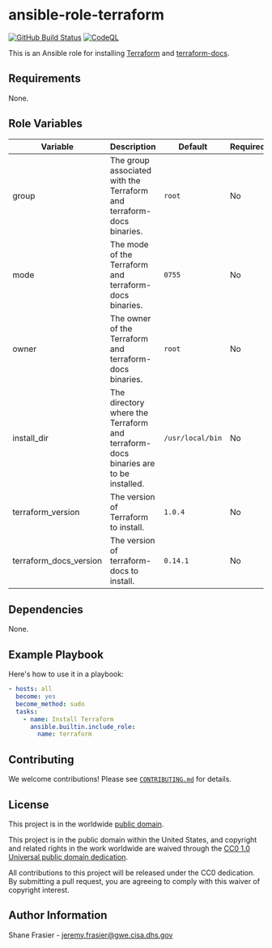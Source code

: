 # ansible-role-terraform #

[![GitHub Build Status](https://github.com/cisagov/ansible-role-terraform/workflows/build/badge.svg)](https://github.com/cisagov/ansible-role-terraform/actions)
[![CodeQL](https://github.com/cisagov/ansible-role-terraform/workflows/CodeQL/badge.svg)](https://github.com/cisagov/ansible-role-terraform/actions/workflows/codeql-analysis.yml)

This is an Ansible role for installing
[Terraform](https://www.terraform.io/) and
[terraform-docs](https://github.com/terraform-docs/terraform-docs).

## Requirements ##

None.

## Role Variables ##

| Variable | Description | Default | Required |
|----------|-------------|---------|----------|
| group | The group associated with the Terraform and terraform-docs binaries. | `root` | No |
| mode | The mode of the Terraform and terraform-docs binaries. | `0755` | No |
| owner | The owner of the Terraform and terraform-docs binaries. | `root` | No |
| install\_dir | The directory where the Terraform and terraform-docs binaries are to be installed. | `/usr/local/bin` | No |
| terraform\_version | The version of Terraform to install. | `1.0.4` | No |
| terraform\_docs\_version | The version of terraform-docs to install. | `0.14.1` | No |

## Dependencies ##

None.

## Example Playbook ##

Here's how to use it in a playbook:

```yaml
- hosts: all
  become: yes
  become_method: sudo
  tasks:
    - name: Install Terraform
      ansible.builtin.include_role:
        name: terraform
```

## Contributing ##

We welcome contributions!  Please see [`CONTRIBUTING.md`](CONTRIBUTING.md) for
details.

## License ##

This project is in the worldwide [public domain](LICENSE).

This project is in the public domain within the United States, and
copyright and related rights in the work worldwide are waived through
the [CC0 1.0 Universal public domain
dedication](https://creativecommons.org/publicdomain/zero/1.0/).

All contributions to this project will be released under the CC0
dedication. By submitting a pull request, you are agreeing to comply
with this waiver of copyright interest.

## Author Information ##

Shane Frasier - <jeremy.frasier@gwe.cisa.dhs.gov>
